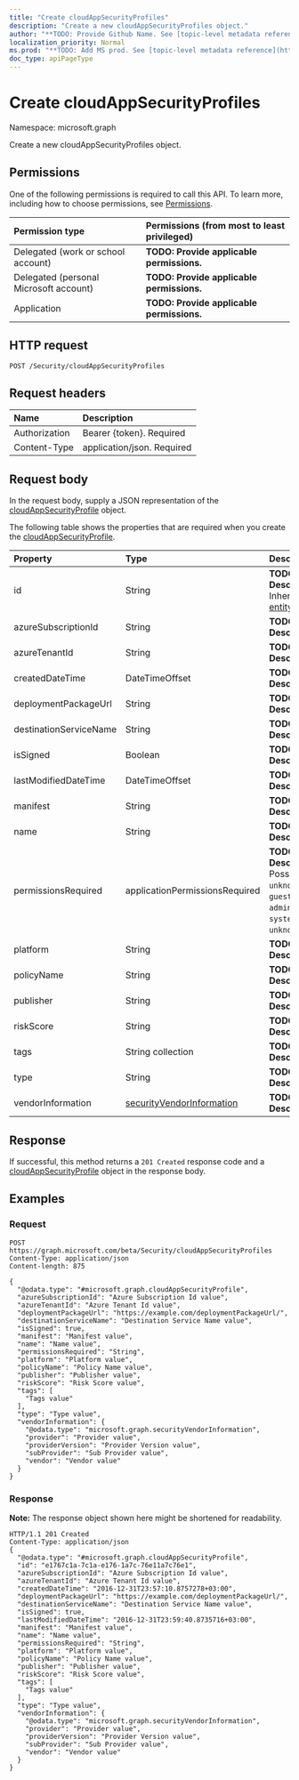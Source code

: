 ```yaml
---
title: "Create cloudAppSecurityProfiles"
description: "Create a new cloudAppSecurityProfiles object."
author: "**TODO: Provide Github Name. See [topic-level metadata reference](https://msgo.azurewebsites.net/add/document/guidelines/metadata.html#topic-level-metadata)**"
localization_priority: Normal
ms.prod: "**TODO: Add MS prod. See [topic-level metadata reference](https://msgo.azurewebsites.net/add/document/guidelines/metadata.html#topic-level-metadata)**"
doc_type: apiPageType
---
```


# Create cloudAppSecurityProfiles

Namespace: microsoft.graph

Create a new cloudAppSecurityProfiles object.

## Permissions
One of the following permissions is required to call this API. To learn more, including how to choose permissions, see [Permissions](/concepts/permissions-reference.md).

|Permission type|Permissions (from most to least privileged)|
|:---|:---|
|Delegated (work or school account)|**TODO: Provide applicable permissions.**|
|Delegated (personal Microsoft account)|**TODO: Provide applicable permissions.**|
|Application|**TODO: Provide applicable permissions.**|

## HTTP request
<!-- {
  "blockType": "ignored"
}
-->
``` http
POST /Security/cloudAppSecurityProfiles
```

## Request headers
|Name|Description|
|:---|:---|
|Authorization|Bearer {token}. Required|
|Content-Type|application/json. Required|

## Request body
In the request body, supply a JSON representation of the [cloudAppSecurityProfile](../resources/cloudappsecurityprofile.md) object.

The following table shows the properties that are required when you create the [cloudAppSecurityProfile](../resources/cloudappsecurityprofile.md).

|Property|Type|Description|
|:---|:---|:---|
|id|String|**TODO: Add Description** Inherited from [entity](../resources/entity.md)|
|azureSubscriptionId|String|**TODO: Add Description**|
|azureTenantId|String|**TODO: Add Description**|
|createdDateTime|DateTimeOffset|**TODO: Add Description**|
|deploymentPackageUrl|String|**TODO: Add Description**|
|destinationServiceName|String|**TODO: Add Description**|
|isSigned|Boolean|**TODO: Add Description**|
|lastModifiedDateTime|DateTimeOffset|**TODO: Add Description**|
|manifest|String|**TODO: Add Description**|
|name|String|**TODO: Add Description**|
|permissionsRequired|applicationPermissionsRequired|**TODO: Add Description**. Possible values are: `unknown`, `anonymous`, `guest`, `user`, `administrator`, `system`, `unknownFutureValue`.|
|platform|String|**TODO: Add Description**|
|policyName|String|**TODO: Add Description**|
|publisher|String|**TODO: Add Description**|
|riskScore|String|**TODO: Add Description**|
|tags|String collection|**TODO: Add Description**|
|type|String|**TODO: Add Description**|
|vendorInformation|[securityVendorInformation](../resources/securityvendorinformation.md)|**TODO: Add Description**|



## Response
If successful, this method returns a `201 Created` response code and a [cloudAppSecurityProfile](../resources/cloudappsecurityprofile.md) object in the response body.

## Examples

### Request
<!-- {
  "blockType": "request",
  "name": "create_cloudappsecurityprofile_from_"
}
-->
``` http
POST https://graph.microsoft.com/beta/Security/cloudAppSecurityProfiles
Content-Type: application/json
Content-length: 875

{
  "@odata.type": "#microsoft.graph.cloudAppSecurityProfile",
  "azureSubscriptionId": "Azure Subscription Id value",
  "azureTenantId": "Azure Tenant Id value",
  "deploymentPackageUrl": "https://example.com/deploymentPackageUrl/",
  "destinationServiceName": "Destination Service Name value",
  "isSigned": true,
  "manifest": "Manifest value",
  "name": "Name value",
  "permissionsRequired": "String",
  "platform": "Platform value",
  "policyName": "Policy Name value",
  "publisher": "Publisher value",
  "riskScore": "Risk Score value",
  "tags": [
    "Tags value"
  ],
  "type": "Type value",
  "vendorInformation": {
    "@odata.type": "microsoft.graph.securityVendorInformation",
    "provider": "Provider value",
    "providerVersion": "Provider Version value",
    "subProvider": "Sub Provider value",
    "vendor": "Vendor value"
  }
}
```

### Response
**Note:** The response object shown here might be shortened for readability.
<!-- {
  "blockType": "response",
  "truncated": true,
  "@odata.type": "microsoft.graph.cloudappsecurityprofile"
}
-->
``` http
HTTP/1.1 201 Created
Content-Type: application/json
{
  "@odata.type": "#microsoft.graph.cloudAppSecurityProfile",
  "id": "e1767c1a-7c1a-e176-1a7c-76e11a7c76e1",
  "azureSubscriptionId": "Azure Subscription Id value",
  "azureTenantId": "Azure Tenant Id value",
  "createdDateTime": "2016-12-31T23:57:10.8757278+03:00",
  "deploymentPackageUrl": "https://example.com/deploymentPackageUrl/",
  "destinationServiceName": "Destination Service Name value",
  "isSigned": true,
  "lastModifiedDateTime": "2016-12-31T23:59:40.8735716+03:00",
  "manifest": "Manifest value",
  "name": "Name value",
  "permissionsRequired": "String",
  "platform": "Platform value",
  "policyName": "Policy Name value",
  "publisher": "Publisher value",
  "riskScore": "Risk Score value",
  "tags": [
    "Tags value"
  ],
  "type": "Type value",
  "vendorInformation": {
    "@odata.type": "microsoft.graph.securityVendorInformation",
    "provider": "Provider value",
    "providerVersion": "Provider Version value",
    "subProvider": "Sub Provider value",
    "vendor": "Vendor value"
  }
}
```

